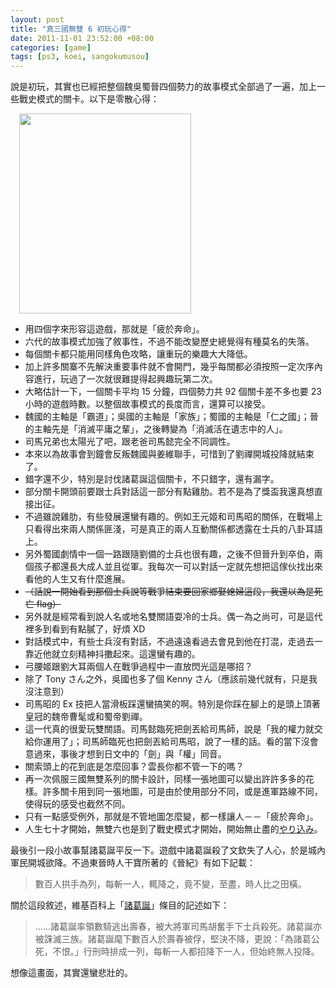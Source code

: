 ```yaml
--- 
layout: post
title: "真三國無雙 6 初玩心得"
date: 2011-11-01 23:52:00 +08:00
categories: [game]
tags: [ps3, koei, sangokumusou]
---
```


說是初玩，其實也已經把整個魏吳蜀晉四個勢力的故事模式全部過了一遍，加上一些戰史模式的關卡。以下是零散心得：

<a href="http://upload.wikimedia.org/wikipedia/zh/0/01/Dynasty_Warriors_7.jpg" imageanchor="1" style="margin-left: 1em; margin-right: 1em;"><img border="0" height="320" src="http://upload.wikimedia.org/wikipedia/zh/0/01/Dynasty_Warriors_7.jpg" width="275" /></a>

<!-- more -->

- 用四個字來形容這遊戲，那就是「疲於奔命」。
- 六代的故事模式加強了敘事性，不過不能改變歷史總覺得有種莫名的失落。
- 每個關卡都只能用同樣角色攻略，讓重玩的樂趣大大降低。
- 加上許多關寨不先解決重要事件就不會開門，幾乎每關都必須按照一定次序內容進行，玩過了一次就很難提得起興趣玩第二次。
- 大略估計一下，一個關卡平均 15 分鐘，四個勢力共 92 個關卡差不多也要 23 小時的遊戲時數。以整個故事模式的長度而言，還算可以接受。
- 魏國的主軸是「霸道」；吳國的主軸是「家族」；蜀國的主軸是「仁之國」；晉的主軸先是「消滅平庸之輩」，之後轉變為「消滅活在遺志中的人」。
- 司馬兄弟也太陽光了吧，跟老爸司馬懿完全不同調性。
- 本來以為故事會到鐘會反叛魏國與姜維聯手，可惜到了劉禪開城投降就結束了。
- 錯字還不少，特別是討伐諸葛誕這個關卡，不只錯字，還有漏字。
- 部分關卡開頭前要跟士兵對話這一部分有點雞肋。若不是為了獎盃我還真想直接出征。
- 不過雖說雞肋，有些發展還蠻有趣的。例如王元姬和司馬昭的關係，在戰場上只看得出來兩人關係匪淺，可是真正的兩人互動關係都透露在士兵的八卦耳語上。
- 另外蜀國劇情中一個一路跟隨劉備的士兵也很有趣，之後不但晉升到卒伯，兩個孩子都還長大成人並且從軍。我每次一可以對話一定就先想把這傢伙找出來看他的人生又有什麼進展。
- <s>（話說一開始看到那個士兵說等戰爭結束要回家鄉娶媳婦這段，我還以為是死亡 flag）</s>
- 另外就是經常看到說人名或地名雙關語耍冷的士兵。偶一為之尚可，可是這代裡多到看到有點膩了，好煩 XD
- 對話模式中，有些士兵沒有對話，不過遠遠看過去會見到他在打混，走過去一靠近他就立刻精神抖擻起來。這還蠻有趣的。
- 弓腰姬跟劉大耳兩個人在戰爭過程中一直放閃光這是哪招？
- 除了 Tony さん之外，吳國也多了個 Kenny さん（應該前幾代就有，只是我沒注意到）
- 司馬昭的 Ex 技把人當滑板踩還蠻搞笑的啊。特別是你踩在腳上的是頭上頂著皇冠的魏帝曹髦或和蜀帝劉禪。
- 這一代真的很愛玩雙關語。司馬懿臨死把劍丟給司馬師，說是「我的權力就交給你運用了」；司馬師臨死也把劍丟給司馬昭，說了一樣的話。看的當下沒會意過來，事後才想到日文中的「劍」與「權」同音。
- 關索頭上的花到底是怎麼回事？雲長你都不管一下的嗎？
- 再一次佩服三國無雙系列的關卡設計，同樣一張地圖可以變出許許多多的花樣。許多關卡用到同一張地圖，可是由於使用部分不同，或是進軍路線不同，使得玩的感受也截然不同。
- 只有一點感受例外，那就是不管地圖怎麼變，都一樣讓人－－「疲於奔命」。
- 人生七十才開始，無雙六也是到了戰史模式才開始，開始無止盡的[やり込み][wikipedia]。

最後引一段小故事幫諸葛誕平反一下。遊戲中諸葛誕殺了文欽失了人心，於是城內軍民開城欲降。不過東晉時人干寶所著的《晉紀》有如下記載：

> 數百人拱手為列，每斬一人，輒降之，竟不變，至盡，時人比之田橫。

關於這段敘述，維基百科上「[諸葛誕][wikipedia 2]」條目的記述如下：

> ......諸葛誕率領數騎逃出壽春，被大將軍司馬胡奮手下士兵殺死。諸葛誕亦被誅滅三族。諸葛誕麾下數百人於壽春被俘，堅決不降，更說：「為諸葛公死，不恨。」行刑時排成一列，每斬一人都招降下一人，但始終無人投降。

想像這畫面，其實還蠻悲壯的。

[wikipedia]: http://ja.wikipedia.org/wiki/%E3%82%84%E3%82%8A%E8%BE%BC%E3%81%BF
[wikipedia 2]: http://zh.wikipedia.org/wiki/%E8%AB%B8%E8%91%9B%E8%AA%95